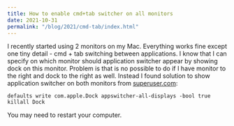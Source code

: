 ```yaml
---
title: How to enable cmd+tab switcher on all monitors
date: 2021-10-31
permalink: "/blog/2021/cmd-tab/index.html"
---
```


I recently started using 2 monitors on my Mac. Everything works fine except one tiny detail - cmd + tab switching between applications. I know that I can specify on which monitor should application switcher appear by showing dock on this monitor. Problem is that is no possible to do if I have monitor to the right and dock to the right as well. Instead I found solution to show application switcher on both monitors from [superuser.com](https://superuser.com/questions/670252/cmdtab-app-switcher-is-on-the-wrong-monitor):

```shell
defaults write com.apple.Dock appswitcher-all-displays -bool true
killall Dock
```

You may need to restart your computer.
